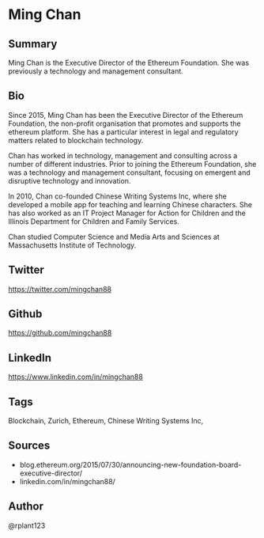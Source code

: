 # Ming Chan

## Summary
Ming Chan is the Executive Director of the Ethereum Foundation. She was previously a technology and management consultant.

## Bio
Since 2015, Ming Chan has been the Executive Director of the Ethereum Foundation, the non-profit organisation that promotes and supports the ethereum platform. She has a particular interest in legal and regulatory matters related to blockchain technology.

Chan has worked in technology, management and consulting across a number of different industries. Prior to joining the Ethereum Foundation, she was a technology and management consultant, focusing on emergent and disruptive technology and innovation. 

In 2010, Chan co-founded Chinese Writing Systems Inc, where she developed a mobile app for teaching and learning Chinese characters. She has also worked as an IT Project Manager for Action for Children and the Illinois Department for Children and Family Services.

Chan studied Computer Science and Media Arts and Sciences at Massachusetts Institute of Technology.

## Twitter
https://twitter.com/mingchan88

## Github
https://github.com/mingchan88

## LinkedIn
https://www.linkedin.com/in/mingchan88

## Tags
Blockchain, Zurich, Ethereum, Chinese Writing Systems Inc,

## Sources
- blog.ethereum.org/2015/07/30/announcing-new-foundation-board-executive-director/ 
- linkedin.com/in/mingchan88/

## Author
@rplant123
